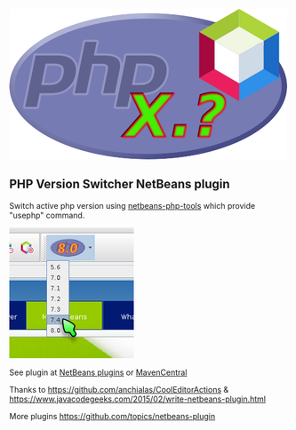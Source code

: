 ![PHPSwitch](project-logo.png?raw=true)

PHP Version Switcher NetBeans plugin
------------------------------------


Switch active php version using [netbeans-php-tools](https://github.com/VitexSoftware/netbeans-php-tools) which provide "usephp" command.

![PHPSwitch](screenshot.png?raw=true)



See plugin at [NetBeans plugins](https://plugins.netbeans.apache.org/catalogue/?id=55) or [MavenCentral](https://search.maven.org/artifact/com.vitexsoftware.netbeans.modules.php/versionswitch/)

Thanks to https://github.com/anchialas/CoolEditorActions & https://www.javacodegeeks.com/2015/02/write-netbeans-plugin.html

More plugins https://github.com/topics/netbeans-plugin


